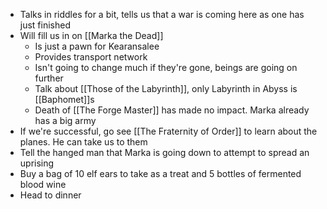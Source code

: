 * Talks in riddles for a bit, tells us that a war is coming here as one has just finished
* Will fill us in on [[Marka the Dead]]
	* Is just a pawn for Kearansalee
	* Provides transport network
	* Isn't going to change much if they're gone, beings are going on further
	* Talk about [[Those of the Labyrinth]], only Labyrinth in Abyss is [[Baphomet]]s
	* Death of [[The Forge Master]] has made no impact.  Marka already has a big army
* If we're successful, go see [[The Fraternity of Order]] to learn about the planes.  He can take us to them 
* Tell the hanged man that Marka is going down to attempt to spread an uprising
* Buy a bag of 10 elf ears to take as a treat and 5 bottles of fermented blood wine
* Head to dinner